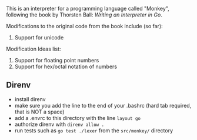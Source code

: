 This is an interpreter for a programming language called "Monkey", following
the book by Thorsten Ball: *Writing an Interpreter in Go*. 

Modifications to the original code from the book include (so far):

1. Support for unicode

Modification Ideas list:

1. Support for floating point numbers
2. Support for hex/octal notation of numbers

## Direnv

- install direnv
- make sure you add the line to the end of your .bashrc (hard tab required, that is NOT a space)
- add a .envrc to this directory with the line `layout go`
- authorize direnv with `direnv allow .`
- run tests such as `go test ./lexer` from the `src/monkey/` directory